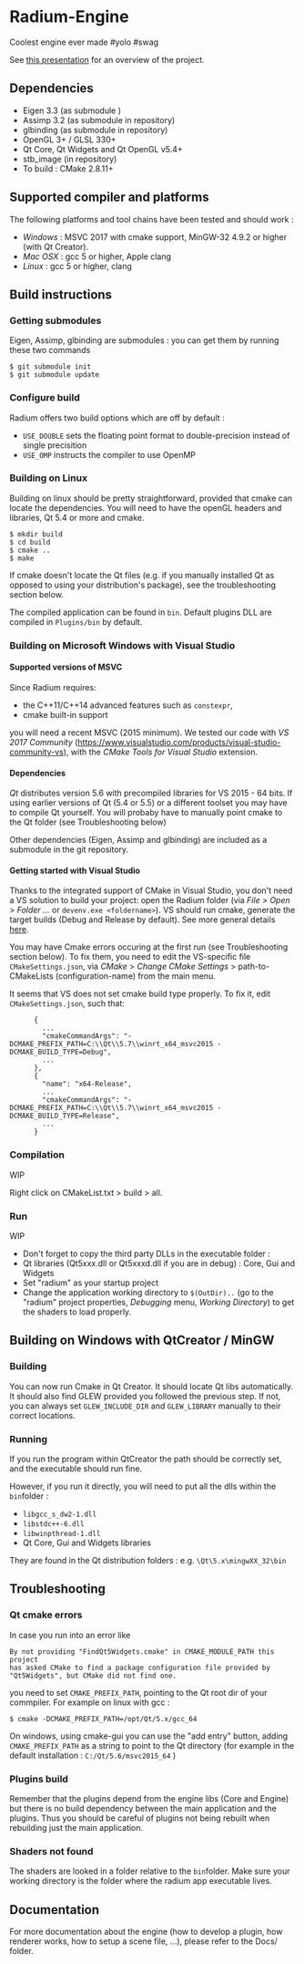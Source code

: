 # Radium-Engine
Coolest engine ever made #yolo #swag

See [this presentation](https://docs.google.com/presentation/d/12W2KXY7ctJXFIelmgNEn7obiBv_E4bmcMl3mXeJPVgc/edit?usp=sharing)
for an overview of the project.

## Dependencies 
* Eigen 3.3 (as submodule )
* Assimp 3.2 (as submodule in repository)
* glbinding (as submodule in repository)
* OpenGL 3+ / GLSL 330+
* Qt Core, Qt Widgets and Qt OpenGL v5.4+
* stb_image (in repository)
* To build : CMake 2.8.11+

## Supported compiler and platforms

The following platforms and tool chains have been tested and should work :

* *Windows* : MSVC 2017 with cmake support, MinGW-32 4.9.2 or higher (with Qt Creator).
* *Mac OSX* : gcc 5 or higher, Apple clang
* *Linux* : gcc 5 or higher, clang

## Build instructions

### Getting submodules 
Eigen, Assimp, glbinding are submodules : you can get them by running these two commands
```
$ git submodule init
$ git submodule update
```

### Configure build

Radium offers two build options which are off by default :
* `USE_DOUBLE` sets the floating point format to double-precision instead of single precisition
* `USE_OMP` instructs the compiler to use OpenMP

###  Building on Linux

Building on linux should be pretty straightforward, provided that cmake can locate the dependencies.
You will need to have the openGL headers and libraries, Qt 5.4 or more and cmake.

```
$ mkdir build
$ cd build
$ cmake ..
$ make
```

If cmake doesn't locate the Qt files (e.g. if you manually installed Qt as opposed to using your distribution's package),
see the troubleshooting section below.

The compiled application can be found in `bin`. Default plugins DLL are compiled in
`Plugins/bin` by default.

### Building on Microsoft Windows with Visual Studio

#### Supported versions of MSVC
Since Radium requires:
* the C++11/C++14 advanced features such as `constexpr`, 
* cmake built-in support

you will need a recent MSVC (2015 minimum).
We tested our code with *VS 2017 Community* (https://www.visualstudio.com/products/visual-studio-community-vs), with the *CMake Tools for Visual Studio* extension.


 
#### Dependencies

*Qt* distributes version 5.6 with precompiled libraries for VS 2015 - 64 bits. 
If using earlier versions of Qt (5.4 or 5.5)  or a different toolset you may have to compile Qt yourself.
You will probaby have to manually point cmake to the Qt folder (see Troubleshooting below)

Other dependencies (Eigen, Assimp and glbinding) are included as a submodule in the git repository.

#### Getting started with Visual Studio

Thanks to the integrated support of CMake in Visual Studio, you don't need a VS solution to build your project: open the Radium folder (via *File* > *Open* > *Folder ...* or `devenv.exe <foldername>`).
VS should run cmake, generate the target builds (Debug and Release by default).
See more general details [here](https://blogs.msdn.microsoft.com/vcblog/2016/10/05/cmake-support-in-visual-studio/).

You may have Cmake errors occuring at the first run (see Troubleshooting section below).
To fix them, you need to edit the VS-specific file `CMakeSettings.json`, via *CMake* > *Change CMake Settings* > path-to-CMakeLists (configuration-name) from the main menu. 

It seems that VS does not set cmake build type properly.
To fix it, edit `CMakeSettings.json`, such that:
```
      {
        ...
        "cmakeCommandArgs": "-DCMAKE_PREFIX_PATH=C:\\Qt\\5.7\\winrt_x64_msvc2015 -DCMAKE_BUILD_TYPE=Debug",
        ...
      },
      {
        "name": "x64-Release",
        ...
        "cmakeCommandArgs": "-DCMAKE_PREFIX_PATH=C:\\Qt\\5.7\\winrt_x64_msvc2015 -DCMAKE_BUILD_TYPE=Release",
        ...
      }
```

### Compilation

WIP

Right click on CMakeList.txt > build > all.

### Run

WIP

* Don't forget to copy the third party DLLs in the executable folder :
 * Qt libraries (Qt5xxx.dll or Qt5xxxd.dll if you are in debug) : Core, Gui and Widgets
* Set "radium" as your startup project
* Change the application working directory to `$(OutDir)..` (go to the "radium" project properties, *Debugging* menu, *Working Directory*) to get the shaders to load properly.

## Building on Windows with QtCreator / MinGW

### Building

You can now run Cmake in Qt Creator. It should locate Qt libs automatically. 
It should also find GLEW provided you followed the previous step. 
If not, you can always set `GLEW_INCLUDE_DIR` and `GLEW_LIBRARY` manually to their correct locations.

### Running

If you run the program within QtCreator the path should be correctly set, and the executable should run fine.

However, if you run it directly, you will need to put all the dlls within the `bin`folder :
* `libgcc_s_dw2-1.dll`
* `libstdc++-6.dll`
* `libwinpthread-1.dll`
* Qt Core, Gui and Widgets libraries

They are found in the Qt distribution folders : e.g. `\Qt\5.x\mingwXX_32\bin`

## Troubleshooting 

### Qt cmake errors
In case you run into an error like
```
By not providing "FindQt5Widgets.cmake" in CMAKE_MODULE_PATH this project
has asked CMake to find a package configuration file provided by
"Qt5Widgets", but CMake did not find one.
```
you need to set `CMAKE_PREFIX_PATH`, pointing to the Qt root dir of your commpiler.
For example on linux with gcc :
```
$ cmake -DCMAKE_PREFIX_PATH=/opt/Qt/5.x/gcc_64
```

On windows, using cmake-gui you can use the "add entry" button, adding `CMAKE_PREFIX_PATH` 
as a string to point to the Qt directory (for example in the default installation :
`C:/Qt/5.6/msvc2015_64` )

### Plugins build

Remember that the plugins depend from the engine libs (Core and Engine) but there is no
build dependency between the main application and the plugins. Thus you should be careful
of plugins not being rebuilt when rebuilding just the main application.

### Shaders not found

The shaders are looked in a folder relative to the `bin`folder. Make sure your working directory is the 
folder where the radium app executable lives.

## Documentation
For more documentation about the engine (how to develop a plugin, 
how renderer works, how to setup a scene file, ...), please refer to the Docs/ folder.

